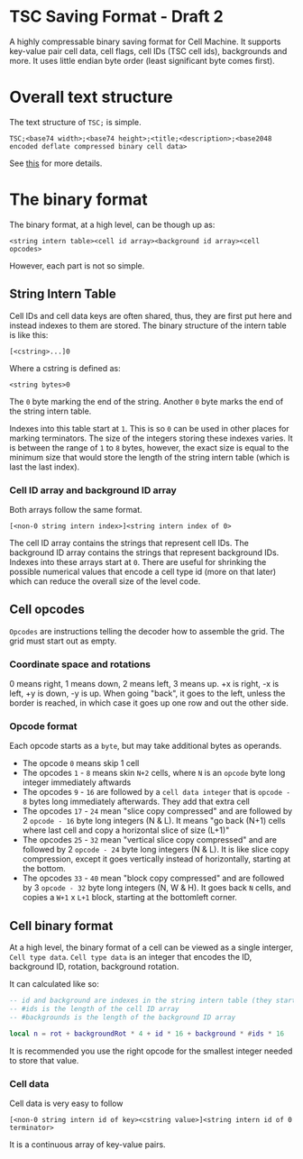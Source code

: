 # TSC Saving Format - Draft 2

A highly compressable binary saving format for Cell Machine. It supports key-value pair cell data, cell flags, cell IDs (TSC cell ids),
backgrounds and more. It uses little endian byte order (least significant byte comes first).

# Overall text structure

The text structure of `TSC;` is simple.
```
TSC;<base74 width>;<base74 height>;<title;<description>;<base2048 encoded deflate compressed binary cell data>
```

See [this](https://github.com/qntm/base2048/tree/main) for more details.

# The binary format

The binary format, at a high level, can be though up as:
```
<string intern table><cell id array><background id array><cell opcodes>
```

However, each part is not so simple.

## String Intern Table

Cell IDs and cell data keys are often shared, thus, they are first put here and instead indexes to them are stored.
The binary structure of the intern table is like this:
```
[<cstring>...]0
```
Where a cstring is defined as:
```
<string bytes>0
```
The `0` byte marking the end of the string.
Another `0` byte marks the end of the string intern table.

Indexes into this table start at `1`. This is so `0` can be used in other places for marking terminators.
The size of the integers storing these indexes varies. It is between the range of `1` to `8` bytes, however, the exact size is equal to the minimum
size that would store the length of the string intern table (which is last the last index).

### Cell ID array and background ID array

Both arrays follow the same format.
```
[<non-0 string intern index>]<string intern index of 0>
```

The cell ID array contains the strings that represent cell IDs.
The background ID array contains the strings that represent background IDs.
Indexes into these arrays start at `0`.
There are useful for shrinking the possible numerical values that encode a cell type id (more on that later) which can reduce the overall size of
the level code.

## Cell opcodes

`Opcodes` are instructions telling the decoder how to assemble the grid.
The grid must start out as empty.

### Coordinate space and rotations

0 means right, 1 means down, 2 means left, 3 means up. +x is right, -x is left, +y is down, -y is up.
When going "back", it goes to the left, unless the border is reached, in which case it goes up one row and out the other side.

### Opcode format

Each opcode starts as a `byte`, but may take additional bytes as operands.
- The opcode `0` means skip 1 cell
- The opcodes `1` - `8` means skin `N+2` cells, where `N` is an `opcode` byte long integer immediately aftwards
- The opcodes `9` - `16` are followed by a `cell data integer` that is `opcode - 8` bytes long immediately afterwards. They add that extra cell
- The opcodes `17` - `24` mean "slice copy compressed" and are followed by 2 `opcode - 16` byte long integers (N & L). It means "go back (N+1) cells where last
cell and copy a horizontal slice of size (L+1)"
- The opcodes `25` - `32` mean "vertical slice copy compressed" and are followed by 2 `opcode - 24` byte long integers (N & L). It is like slice copy
compression, except it goes vertically instead of horizontally, starting at the bottom.
- The opcodes `33` - `40` mean "block copy compressed" and are followed by 3 `opcode - 32` byte long integers (N, W & H). It goes back `N` cells, and copies a
`W+1` x `L+1` block, starting at the bottomleft corner.

## Cell binary format

At a high level, the binary format of a cell can be viewed as a single interger, `Cell type data`.
`Cell type data` is an integer that encodes the ID, background ID, rotation, background rotation.

It can calculated like so:
```lua
-- id and background are indexes in the string intern table (they start at 1 and thus 1 is subtracted)
-- #ids is the length of the cell ID array
-- #backgrounds is the length of the background ID array

local n = rot + backgroundRot * 4 + id * 16 + background * #ids * 16
```

It is recommended you use the right opcode for the smallest integer needed to store that value.

### Cell data

Cell data is very easy to follow
```
[<non-0 string intern id of key><cstring value>]<string intern id of 0 terminator>
```
It is a continuous array of key-value pairs.
